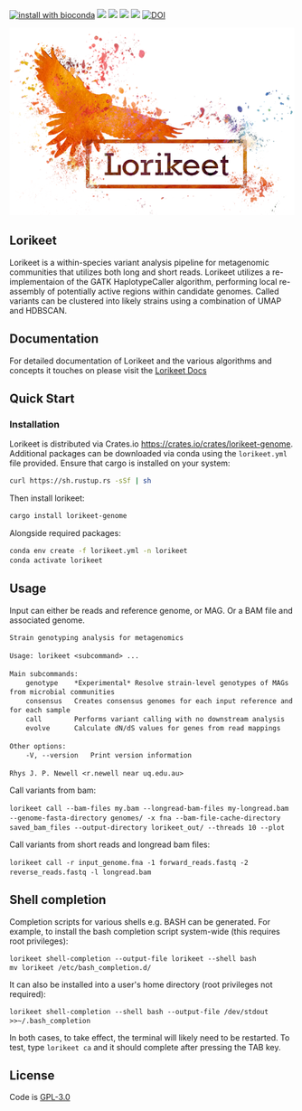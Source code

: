 [![install with bioconda](https://img.shields.io/badge/install%20with-bioconda-brightgreen.svg?style=flat)](http://bioconda.github.io/recipes/lorikeet-genome/README.html)
![](https://anaconda.org/bioconda/lorikeet-genome/badges/license.svg)
![](https://anaconda.org/bioconda/lorikeet-genome/badges/version.svg)
![](https://anaconda.org/bioconda/lorikeet-genome/badges/latest_release_relative_date.svg)
![](https://anaconda.org/bioconda/lorikeet-genome/badges/platforms.svg)
[![DOI](https://zenodo.org/badge/187937357.svg)](https://zenodo.org/doi/10.5281/zenodo.10275468)

![](docs/_include/images/lorikeet_logo.png)

## Lorikeet

Lorikeet is a within-species variant analysis pipeline for metagenomic communities that utilizes both long and short reads.
Lorikeet utilizes a re-implementaion of the GATK HaplotypeCaller algorithm, performing local re-assembly of potentially active
regions within candidate genomes. Called variants can be clustered into likely strains using a combination of UMAP and HDBSCAN.

## Documentation

For detailed documentation of Lorikeet and the various algorithms and concepts it touches on please visit the 
[Lorikeet Docs](https://rhysnewell.github.io/Lorikeet)


## Quick Start

### Installation

Lorikeet is distributed via Crates.io https://crates.io/crates/lorikeet-genome. Additional packages can be downloaded via conda using the `lorikeet.yml` file provided. Ensure that cargo is installed on your system:

```bash
curl https://sh.rustup.rs -sSf | sh
```

Then install lorikeet:

```bash
cargo install lorikeet-genome
```

Alongside required packages:

```bash
conda env create -f lorikeet.yml -n lorikeet
conda activate lorikeet
```

## Usage

Input can either be reads and reference genome, or MAG. Or a BAM file and associated genome.

```
Strain genotyping analysis for metagenomics

Usage: lorikeet <subcommand> ...

Main subcommands:
    genotype    *Experimental* Resolve strain-level genotypes of MAGs from microbial communities
    consensus   Creates consensus genomes for each input reference and for each sample
    call        Performs variant calling with no downstream analysis
    evolve      Calculate dN/dS values for genes from read mappings

Other options:
    -V, --version   Print version information

Rhys J. P. Newell <r.newell near uq.edu.au>
```

Call variants from bam:

`lorikeet call --bam-files my.bam --longread-bam-files my-longread.bam --genome-fasta-directory genomes/ -x fna
     --bam-file-cache-directory saved_bam_files --output-directory lorikeet_out/ --threads 10 --plot`

Call variants from short reads and longread bam files:

`lorikeet call -r input_genome.fna -1 forward_reads.fastq -2 reverse_reads.fastq -l longread.bam`


## Shell completion

Completion scripts for various shells e.g. BASH can be generated. For example, to install the bash completion script system-wide (this requires root privileges):

```
lorikeet shell-completion --output-file lorikeet --shell bash
mv lorikeet /etc/bash_completion.d/
```

It can also be installed into a user's home directory (root privileges not required):

```
lorikeet shell-completion --shell bash --output-file /dev/stdout >>~/.bash_completion
```

In both cases, to take effect, the terminal will likely need to be restarted. To test, type `lorikeet ca` and it should complete after pressing the TAB key.

## License

Code is [GPL-3.0](LICENSE)

